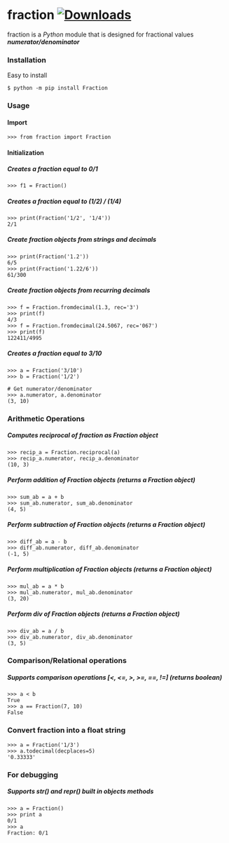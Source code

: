 # fraction  [![Downloads](https://static.pepy.tech/personalized-badge/fraction?period=total&units=international_system&left_color=orange&right_color=green&left_text=Total%20Downloads)](https://pepy.tech/project/fraction)

fraction is a _Python_ module that is designed for fractional values **_numerator/denominator_**

### Installation
Easy to install
```
$ python -m pip install Fraction
```
### Usage
#### Import
```
>>> from fraction import Fraction
```
#### Initialization
##### Creates a fraction equal to 0/1
```
>>> f1 = Fraction()
```
##### Creates a fraction equal to (1/2) / (1/4)
```
>>> print(Fraction('1/2', '1/4'))
2/1
```
##### Create fraction objects from strings and decimals
```
>>> print(Fraction('1.2'))
6/5
>>> print(Fraction('1.22/6'))
61/300
```
##### Create fraction objects from recurring decimals
```
>>> f = Fraction.fromdecimal(1.3, rec='3')
>>> print(f)
4/3
>>> f = Fraction.fromdecimal(24.5067, rec='067')
>>> print(f)
122411/4995
```
##### Creates a fraction equal to 3/10
```
>>> a = Fraction('3/10')
>>> b = Fraction('1/2')

# Get numerator/denominator
>>> a.numerator, a.denominator
(3, 10)
```
### Arithmetic Operations
##### Computes reciprocal of fraction as Fraction object
```
>>> recip_a = Fraction.reciprocal(a)
>>> recip_a.numerator, recip_a.denominator
(10, 3)
```
##### Perform addition of Fraction objects (returns a Fraction object)
```
>>> sum_ab = a + b
>>> sum_ab.numerator, sum_ab.denominator
(4, 5)
```
##### Perform subtraction of Fraction objects (returns a Fraction object)
```
>>> diff_ab = a - b
>>> diff_ab.numerator, diff_ab.denominator
(-1, 5)
```
##### Perform multiplication of Fraction objects (returns a Fraction object)
```
>>> mul_ab = a * b
>>> mul_ab.numerator, mul_ab.denominator
(3, 20)
```
##### Perform div of Fraction objects (returns a Fraction object)
```
>>> div_ab = a / b
>>> div_ab.numerator, div_ab.denominator
(3, 5)
```
### Comparison/Relational operations
##### Supports comparison operations [<, <=, >, >=, ==, !=] (returns boolean)
```
>>> a < b
True
>>> a == Fraction(7, 10)
False
```
### Convert fraction into a float string
```
>>> a = Fraction('1/3')
>>> a.todecimal(decplaces=5)
'0.33333'
```
### For debugging 
##### Supports str() and repr() built in objects methods
```
>>> a = Fraction()
>>> print a
0/1
>>> a
Fraction: 0/1
```
